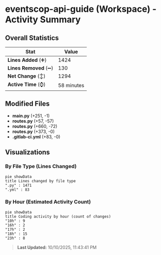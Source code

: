 # eventscop-api-guide (Workspace) - Activity Summary 

## Overall Statistics

| Stat                   | Value                                                             |
| ---------------------- | ----------------------------------------------------------------- |
| **Lines Added** (➕)   | 1424                                          |
| **Lines Removed** (➖) | 130                                        |
| **Net Change** (↕)    | 1294                |
| **Active Time** (⌚)   | 58 minutes |


## Modified Files
- **main.py** (+251, -1)
- **routes.py** (+57, -57)
- **routes.py** (+660, -72)
- **routes.py** (+373, -0)
- **.gitlab-ci.yml** (+83, -0)

## Visualizations

### By File Type (Lines Changed)

```mermaid
pie showData
title Lines changed by file type
".py" : 1471
".yml" : 83
```

### By Hour (Estimated Activity Count)

```mermaid
pie showData
title Coding activity by hour (count of changes)
"10h" : 9
"16h" : 2
"17h" : 2
"18h" : 15
"23h" : 8
```


> **Last Updated:** 10/10/2025, 11:43:41 PM